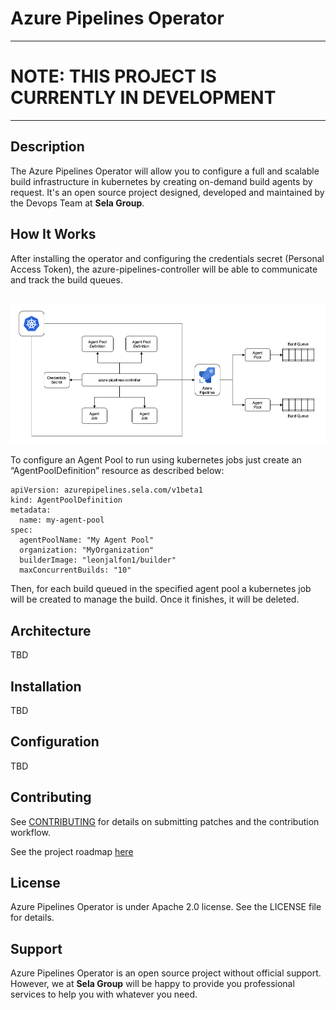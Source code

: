 # Azure Pipelines Operator

---
# **NOTE: THIS PROJECT IS CURRENTLY IN DEVELOPMENT**
---


## Description

The Azure Pipelines Operator will allow you to configure a full and scalable build infrastructure in kubernetes by creating on-demand build agents by request. It's an open source project designed, developed and maintained by the Devops Team at **Sela Group**.


## How It Works

After installing the operator and configuring the credentials secret (Personal Access Token), the azure-pipelines-controller will be able to communicate and track the build queues.

<br/><kbd>
  <img src="/doc/images/general-diagram.png" width="600">
</kbd><br/>

To configure an Agent Pool to run using kubernetes jobs just create an “AgentPoolDefinition” resource as described below:

```
apiVersion: azurepipelines.sela.com/v1beta1
kind: AgentPoolDefinition
metadata:
  name: my-agent-pool
spec:
  agentPoolName: "My Agent Pool"        
  organization: "MyOrganization"
  builderImage: "leonjalfon1/builder"
  maxConcurrentBuilds: "10"
```

Then, for each build queued in the specified agent pool a kubernetes job will be created to manage the build. Once it finishes, it will be deleted.

## Architecture

TBD


## Installation

TBD


## Configuration

TBD


## Contributing

See [CONTRIBUTING](doc/CONTRIBUTING.md) for details on submitting patches and the contribution workflow.

See the project roadmap [here](doc/ROADMAP.md)


## License

Azure Pipelines Operator is under Apache 2.0 license. See the LICENSE file for details.


## Support

Azure Pipelines Operator is an open source project without official support. However, we at **Sela Group** will be happy to provide you professional services to help you with whatever you need.
